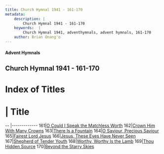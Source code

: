 ```yaml
---
title: Church Hymnal 1941 - 161-170
metadata:
    description: |
        Church Hymnal 1941 - 161-170
    keywords:  |
        Church Hymnal 1941, adventhymnals, advent hymnals, 161-170
    author: Brian Onang'o
---
```


#### Advent Hymnals
## Church Hymnal 1941 - 161-170

# Index of Titles
# | Title                        
-- |-------------
161|[O Could I Speak the Matchless Worth](/church-hymnal/CH/101-200/161-170/O-Could-I-Speak-the-Matchless-Worth)
162|[Crown Him With Many Crowns](/church-hymnal/CH/101-200/161-170/Crown-Him-With-Many-Crowns)
163|[There Is a Fountain](/church-hymnal/CH/101-200/161-170/There-Is-a-Fountain)
164|[O Saviour, Precious Saviour](/church-hymnal/CH/101-200/161-170/O-Saviour,-Precious-Saviour)
165|[Fairest Lord Jesus](/church-hymnal/CH/101-200/161-170/Fairest-Lord-Jesus)
166|[Jesus, These Eyes Have Never Seen](/church-hymnal/CH/101-200/161-170/Jesus,-These-Eyes-Have-Never-Seen)
167|[Shepherd of Tender Youth](/church-hymnal/CH/101-200/161-170/Shepherd-of-Tender-Youth)
168|[Worthy, Worthy Is the Lamb](/church-hymnal/CH/101-200/161-170/Worthy,-Worthy-Is-the-Lamb)
169|[Thou Hidden Source](/church-hymnal/CH/101-200/161-170/Thou-Hidden-Source)
170|[Beyond the Starry Skies](/church-hymnal/CH/101-200/161-170/Beyond-the-Starry-Skies)